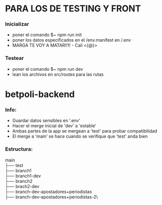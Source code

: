 # PARA LOS DE TESTING Y FRONT
### Inicializar
- poner el comando $~ npm run init
- poner los datos especificados en el /env.manifest en /.env
- MARGA TE VOY A MATAR!!1! - Cali <{@}>

### Testear
- poner el comando $~ npm run dev
- lean los archivos en src/routes para las rutas 

# betpoli-backend
### Info:
- Guardar datos sensibles en '.env'
- Hacer el merge inicial de 'dev' a 'estable'
- Ambas partes de la app se mergean a 'test' para probar compatibilidad
- El merge a 'main' se hace cuando se verifique que 'test' anda bien

### Estructura:
main\
├── test\
├── branch1\
├── branch1-dev\
├── branch2\
├── brach2-dev\
├── branch-dev-apostadores+periodistas\
    ├── branch-dev-apostadores+periodistas-2\


